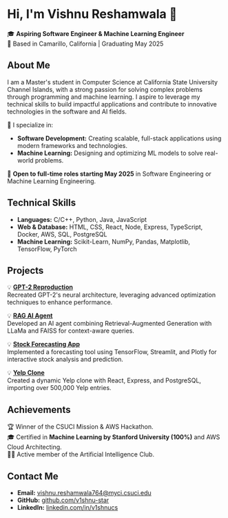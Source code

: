 # Hi, I'm Vishnu Reshamwala 👋  

🎓 **Aspiring Software Engineer & Machine Learning Engineer**  
📍 Based in Camarillo, California | Graduating May 2025  

## About Me  
I am a Master's student in Computer Science at California State University Channel Islands, with a strong passion for solving complex problems through programming and machine learning. I aspire to leverage my technical skills to build impactful applications and contribute to innovative technologies in the software and AI fields.

🌱 I specialize in:  
- **Software Development:** Creating scalable, full-stack applications using modern frameworks and technologies.  
- **Machine Learning:** Designing and optimizing ML models to solve real-world problems.  

🚀 **Open to full-time roles starting May 2025** in Software Engineering or Machine Learning Engineering.

## Technical Skills  
- **Languages:** C/C++, Python, Java, JavaScript
- **Web & Database:** HTML, CSS, React, Node, Express, TypeScript, Docker, AWS, SQL, PostgreSQL  
- **Machine Learning:** Scikit-Learn, NumPy, Pandas, Matplotlib, TensorFlow, PyTorch

## Projects  
💡 **[GPT-2 Reproduction](https://github.com/v1shnu-star/GPT-2-reproduction)**  
Recreated GPT-2's neural architecture, leveraging advanced optimization techniques to enhance performance.  

💡 **[RAG AI Agent](https://github.com/v1shnu-star/RAG-AI-Agent)**  
Developed an AI agent combining Retrieval-Augmented Generation with LLaMa and FAISS for context-aware queries.  

💡 **[Stock Forecasting App](https://github.com/v1shnu-star/Stock-Forecasting-App)**  
Implemented a forecasting tool using TensorFlow, Streamlit, and Plotly for interactive stock analysis and prediction.  

💡 **[Yelp Clone](https://github.com/v1shnu-star/Yelp-Clone)**  
Created a dynamic Yelp clone with React, Express, and PostgreSQL, importing over 500,000 Yelp entries.  

## Achievements  
🏆 Winner of the CSUCI Mission & AWS Hackathon.  
🎓 Certified in **Machine Learning by Stanford University (100%)** and AWS Cloud Architecting.  
👨‍💻 Active member of the Artificial Intelligence Club.  

## Contact Me  
- **Email:** [vishnu.reshamwala764@myci.csuci.edu](mailto:vishnu.reshamwala764@myci.csuci.edu)  
- **GitHub:** [github.com/v1shnu-star](https://github.com/v1shnu-star)  
- **LinkedIn:** [linkedin.com/in/v1shnucs](https://linkedin.com/in/v1shnucs)  

